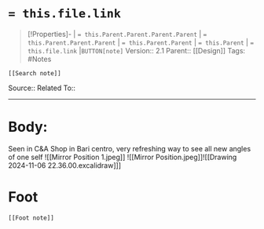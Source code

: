 # `= this.file.link`
>[!Properties]- | `= this.Parent.Parent.Parent.Parent` |  `= this.Parent.Parent.Parent` | `= this.Parent.Parent` | `= this.Parent` | `= this.file.link` |`BUTTON[note]` 
>Version:: 2.1
>Parent:: [[Design]]
>Tags: #Notes
```meta-bind-embed
[[Search note]]
```
Source::
Related To::
***
# Body:

Seen in C&A Shop in Bari centro, very refreshing way to see all new angles of one self 
![[Mirror Position 1.jpeg]]
![[Mirror Position.jpeg]]![[Drawing 2024-11-06 22.36.00.excalidraw]]]








# Foot
```meta-bind-embed
[[Foot note]]
``` 